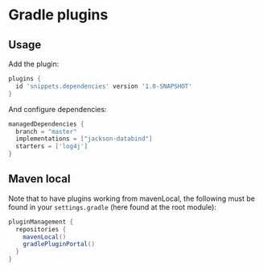 # Gradle plugins

## Usage

Add the plugin:

```groovy
plugins {
  id 'snippets.dependencies' version '1.0-SNAPSHOT'
}
```

And configure dependencies:

```groovy
managedDependencies {
  branch = "master"
  implementations = ["jackson-databind"]
  starters = ['log4j']
}
```

## Maven local

Note that to have plugins working from mavenLocal, the following must be
found in your `settings.gradle` (here found at the root module):

```groovy
pluginManagement {
  repositories {
    mavenLocal()
    gradlePluginPortal()
  }
}
```